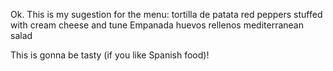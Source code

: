 
Ok. This is my sugestion for the menu:
tortilla de patata
red peppers stuffed with cream cheese and tune
Empanada
huevos rellenos
mediterranean salad

This is gonna be tasty (if you like Spanish food)!
